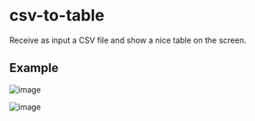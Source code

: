 # csv-to-table
Receive as input a CSV file and show a nice table on the screen.

## Example
![image](https://github.com/Aeziren/csv-to-table/assets/123553708/6fe39cba-2010-4c43-a50c-fa6a97a0063a)


![image](https://github.com/Aeziren/csv-to-table/assets/123553708/be5103f0-14f2-492e-a7f1-bdf981c6a742)
